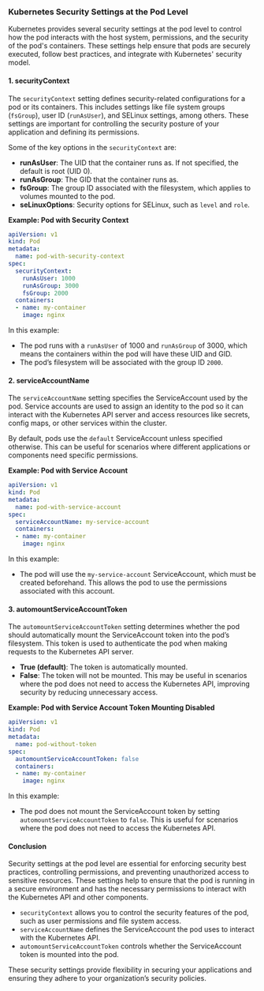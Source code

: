 ### Kubernetes Security Settings at the Pod Level

Kubernetes provides several security settings at the pod level to control how the pod interacts with the host system, permissions, and the security of the pod's containers. These settings help ensure that pods are securely executed, follow best practices, and integrate with Kubernetes' security model.

#### 1. **securityContext**
The `securityContext` setting defines security-related configurations for a pod or its containers. This includes settings like file system groups (`fsGroup`), user ID (`runAsUser`), and SELinux settings, among others. These settings are important for controlling the security posture of your application and defining its permissions.

Some of the key options in the `securityContext` are:
- **runAsUser**: The UID that the container runs as. If not specified, the default is root (UID 0).
- **runAsGroup**: The GID that the container runs as.
- **fsGroup**: The group ID associated with the filesystem, which applies to volumes mounted to the pod.
- **seLinuxOptions**: Security options for SELinux, such as `level` and `role`.

**Example: Pod with Security Context**
```yaml
apiVersion: v1
kind: Pod
metadata:
  name: pod-with-security-context
spec:
  securityContext:
    runAsUser: 1000
    runAsGroup: 3000
    fsGroup: 2000
  containers:
  - name: my-container
    image: nginx
```

In this example:
- The pod runs with a `runAsUser` of 1000 and `runAsGroup` of 3000, which means the containers within the pod will have these UID and GID.
- The pod’s filesystem will be associated with the group ID `2000`.

#### 2. **serviceAccountName**
The `serviceAccountName` setting specifies the ServiceAccount used by the pod. Service accounts are used to assign an identity to the pod so it can interact with the Kubernetes API server and access resources like secrets, config maps, or other services within the cluster.

By default, pods use the `default` ServiceAccount unless specified otherwise. This can be useful for scenarios where different applications or components need specific permissions.

**Example: Pod with Service Account**
```yaml
apiVersion: v1
kind: Pod
metadata:
  name: pod-with-service-account
spec:
  serviceAccountName: my-service-account
  containers:
  - name: my-container
    image: nginx
```

In this example:
- The pod will use the `my-service-account` ServiceAccount, which must be created beforehand. This allows the pod to use the permissions associated with this account.

#### 3. **automountServiceAccountToken**
The `automountServiceAccountToken` setting determines whether the pod should automatically mount the ServiceAccount token into the pod’s filesystem. This token is used to authenticate the pod when making requests to the Kubernetes API server.

- **True (default)**: The token is automatically mounted.
- **False**: The token will not be mounted. This may be useful in scenarios where the pod does not need to access the Kubernetes API, improving security by reducing unnecessary access.

**Example: Pod with Service Account Token Mounting Disabled**
```yaml
apiVersion: v1
kind: Pod
metadata:
  name: pod-without-token
spec:
  automountServiceAccountToken: false
  containers:
  - name: my-container
    image: nginx
```

In this example:
- The pod does not mount the ServiceAccount token by setting `automountServiceAccountToken` to `false`. This is useful for scenarios where the pod does not need to access the Kubernetes API.

#### Conclusion

Security settings at the pod level are essential for enforcing security best practices, controlling permissions, and preventing unauthorized access to sensitive resources. These settings help to ensure that the pod is running in a secure environment and has the necessary permissions to interact with the Kubernetes API and other components.

- `securityContext` allows you to control the security features of the pod, such as user permissions and file system access.
- `serviceAccountName` defines the ServiceAccount the pod uses to interact with the Kubernetes API.
- `automountServiceAccountToken` controls whether the ServiceAccount token is mounted into the pod.

These security settings provide flexibility in securing your applications and ensuring they adhere to your organization’s security policies.
